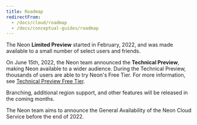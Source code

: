 ```yaml
---
title: Roadmap
redirectFrom:
  - /docs/cloud/roadmap
  - /docs/conceptual-guides/roadmap
---
```


The Neon **Limited Preview** started in February, 2022, and was made available to a small number of select users and friends.

On June 15th, 2022, the Neon team announced the **Technical Preview**, making Neon available to a wider audience. During the Technical Preview, thousands of users are able to try Neon's Free Tier. For more information, see [Technical Preview Free Tier](../reference/technical-preview-free-tier).

Branching, additional region support, and other features will be released in the coming months.

The Neon team aims to announce the General Availability of the Neon Cloud Service before the end of 2022.
